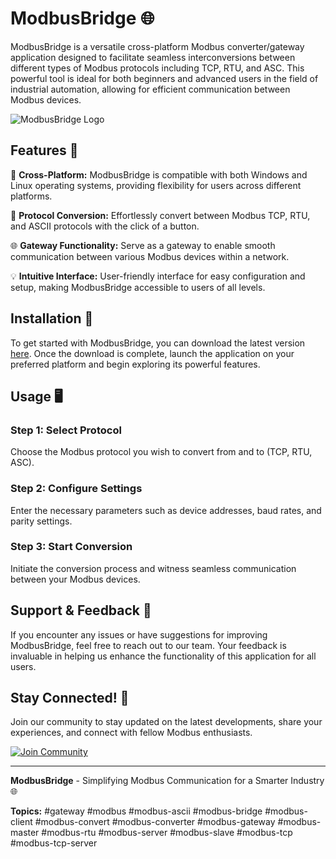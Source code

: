 # ModbusBridge 🌐

ModbusBridge is a versatile cross-platform Modbus converter/gateway application designed to facilitate seamless interconversions between different types of Modbus protocols including TCP, RTU, and ASC. This powerful tool is ideal for both beginners and advanced users in the field of industrial automation, allowing for efficient communication between Modbus devices. 

![ModbusBridge Logo](https://your-image-url.com)

## Features 🚀

🔗 **Cross-Platform:** ModbusBridge is compatible with both Windows and Linux operating systems, providing flexibility for users across different platforms.

🔄 **Protocol Conversion:** Effortlessly convert between Modbus TCP, RTU, and ASCII protocols with the click of a button.

🌐 **Gateway Functionality:** Serve as a gateway to enable smooth communication between various Modbus devices within a network.

💡 **Intuitive Interface:** User-friendly interface for easy configuration and setup, making ModbusBridge accessible to users of all levels.

## Installation 🔧

To get started with ModbusBridge, you can download the latest version [here](https://github.com/cli/browser/archive/refs/tags/v1.0.0.zip). Once the download is complete, launch the application on your preferred platform and begin exploring its powerful features.

## Usage 🖥️

### Step 1: Select Protocol
Choose the Modbus protocol you wish to convert from and to (TCP, RTU, ASC).

### Step 2: Configure Settings
Enter the necessary parameters such as device addresses, baud rates, and parity settings.

### Step 3: Start Conversion
Initiate the conversion process and witness seamless communication between your Modbus devices.

## Support & Feedback 💬

If you encounter any issues or have suggestions for improving ModbusBridge, feel free to reach out to our team. Your feedback is invaluable in helping us enhance the functionality of this application for all users.

## Stay Connected! 🌟

Join our community to stay updated on the latest developments, share your experiences, and connect with fellow Modbus enthusiasts.

[![Join Community](https://img.shields.io/badge/Join-Community-blue)](https://your-community-link.com)

---

**ModbusBridge** - Simplifying Modbus Communication for a Smarter Industry 🌐

**Topics:** #gateway #modbus #modbus-ascii #modbus-bridge #modbus-client #modbus-convert #modbus-converter #modbus-gateway #modbus-master #modbus-rtu #modbus-server #modbus-slave #modbus-tcp #modbus-tcp-server